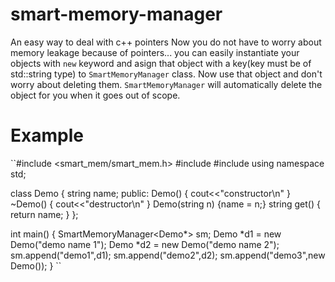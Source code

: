 # smart-memory-manager
An easy way to deal with c++ pointers
Now you do not have to worry about memory leakage because of pointers...
you can easily instantiate your objects with `new` keyword and asign that object with a key(key must be of std::string type) to `SmartMemoryManager` class. Now use that object and don't worry about deleting them. `SmartMemoryManager` will automatically delete the object for you when it goes out of scope.
# Example
``#include <smart_mem/smart_mem.h>
#include <iostream>
#include <string>
using namespace std;

class Demo {
  string name;
  public:
    Demo() { cout<<"constructor\n" }
    ~Demo() { cout<<"destructor\n" }
    Demo(string n) {name = n;}
    string get() { return name; }
};

int main() {
  SmartMemoryManager<Demo*> sm;
  Demo *d1 = new Demo("demo name 1");
  Demo *d2 = new Demo("demo name 2");
  sm.append("demo1",d1);
  sm.append("demo2",d2);
  sm.append("demo3",new Demo());
}
``
